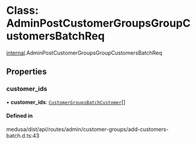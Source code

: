 # Class: AdminPostCustomerGroupsGroupCustomersBatchReq

[internal](../modules/internal-4.md).AdminPostCustomerGroupsGroupCustomersBatchReq

## Properties

### customer\_ids

• **customer\_ids**: [`CustomerGroupsBatchCustomer`](internal-4.CustomerGroupsBatchCustomer.md)[]

#### Defined in

medusa/dist/api/routes/admin/customer-groups/add-customers-batch.d.ts:43
